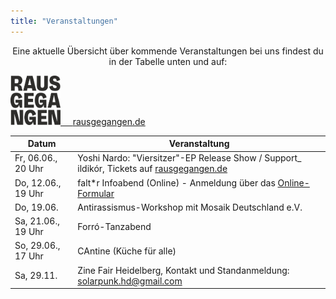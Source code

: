```yaml
---
title: "Veranstaltungen"
---
```


<p style="text-align:center">
Eine aktuelle Übersicht über kommende Veranstaltungen bei uns findest du in der Tabelle unten und auf:
</p>

<p style="text-align:center">
</p>

<div class="buttons is-centered">
    <a href="https://rausgegangen.de/locations/aula-des-collegium-academicum/"><img src="logo_rausgegangen_freigeist.svg" width="80"/>
    &nbsp;&nbsp;&nbsp;
    <a href="https://rausgegangen.de/organizations/collegium-academicum/" class="button is-medium is-primary">
        <span class="icon">
            <i class="icon-link"></i>
        </span>
        <span>rausgegangen.de</span>
    </a>
</div>

Datum | Veranstaltung 
-------- | -------- 
Fr, 06.06., 20 Uhr | Yoshi Nardo: "Viersitzer"-EP Release Show / Support_ ildikór, Tickets auf <a href="https://rausgegangen.de/en/events/yoshi-nardo-viersitzer-ep-release-show-support-ildiko-0/">rausgegangen.de</a> 
Do, 12.06., 19 Uhr | falt*r Infoabend (Online) - Anmeldung über das <a href="https://collegiumacademicum.de/orientierungsjahr/">Online-Formular</a>
Do, 19.06. | Antirassismus-Workshop mit Mosaik Deutschland e.V.
Sa, 21.06., 19 Uhr | Forró-Tanzabend
So, 29.06., 17 Uhr | CAntine (Küche für alle)
Sa, 29.11. | Zine Fair Heidelberg, Kontakt und Standanmeldung: solarpunk.hd@gmail.com